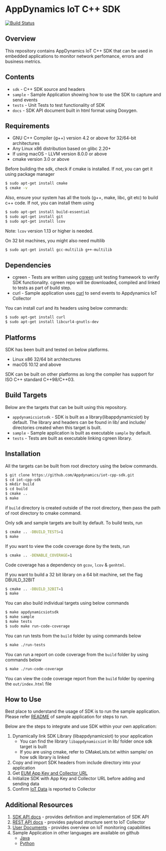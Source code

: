 # AppDynamics IoT C++ SDK

[![Build Status](https://travis-ci.org/jimix/iot-cpp-sdk.png?branch=master)](https://travis-ci.org/jimix/iot-cpp-sdk)

## Overview
This repository contains AppDynamics IoT C++ SDK that can be used in embedded applications to monitor network perfomance, errors and business metrics.


## Contents

* `sdk` - C++ SDK source and headers
* `sample` - Sample Application showing how to use the SDK to capture and send events
* `tests` - Unit Tests to test functionality of SDK
* `docs` - SDK API document built in html format using Doxygen.


## Requirements

* GNU C++ Compiler (g++) version 4.2 or above for 32/64-bit architectures
* Any Linux x86 distribution based on glibc 2.20+
* If using macOS - LLVM version 8.0.0 or above
* cmake version 3.0 or above

Before building the sdk, check if cmake is installed. If not, you can get it using package manager

```sh
$ sudo apt-get install cmake
$ cmake -v
```
Also, ensure your system has all the tools (g++, make, libc, git etc) to build c++ code. If not, you can install them using

```sh
$ sudo apt-get install build-essential
$ sudo apt-get install git
$ sudo apt-get install lcov
```
Note: `lcov` version 1.13 or higher is needed.

On 32 bit machines, you might also need multilib

```sh
$ sudo apt-get install gcc-multilib g++-multilib
```

## Dependencies

* cgreen - Tests are written using [cgreen](https://github.com/cgreen-devs/cgreen) unit testing framework to verify SDK functionality.
  cgreen repo will be downloaded, compiled and linked to tests as part of build step.
* curl - Sample application uses [curl](https://curl.haxx.se/) to send events to Appdynamics IoT Collector

You can install curl and its headers using below commands:

```sh
$ sudo apt-get install curl
$ sudo apt-get install libcurl4-gnutls-dev
```

## Platforms

SDK has been built and tested on below platforms.
* Linux x86 32/64 bit architectures
* macOS 10.12 and above

SDK can be built on other platforms as long the compiler has support for ISO C++ standard C++98/C++03.

## Build Targets

Below are the targets that can be built using this repository.

* `appdynamicsiotsdk` -  SDK is built as a library(libappdynamicsiot) by default. The library and headers can be found in lib/ and include/ directories created when this target is built.
* `sample` - Sample application is built as executable `sample` by default.
* `tests` - Tests are built as executable linking cgreen library.


## <a id="Installation"></a>Installation

All the targets can be built from root directory using the below commands.

```sh
$ git clone https://github.com/Appdynamics/iot-cpp-sdk.git
$ cd iot-cpp-sdk
$ mkdir build
$ cd build
$ cmake ..
$ make
```

if `build` directory is created outside of the root directory, then pass the path of root directory to cmake command.

Only sdk and sample targets are built by default. To build tests, run

```sh
$ cmake .. -DBUILD_TESTS=1
$ make
```

If you want to view the code coverage done by the tests, run

```sh
$ cmake .. -DENABLE_COVERAGE=1
```
Code coverage has a dependency on `gcov`, `lcov` & `genhtml`.

If you want to build a 32 bit library on a 64 bit machine, set the flag DBUILD_32BIT

```sh
$ cmake .. -DBUILD_32BIT=1
$ make
```

You can also build individual targets using below commands

```sh
$ make appdynamicsiotsdk
$ make sample
$ make tests
$ sudo make run-code-coverage
```

You can run tests from the `build` folder by using commands below
```sh
$ make ./run-tests
```

You can run a report on code coverage from the `build` folder by using commands below
```sh
$ make ./run-code-coverage
```

You can view the code coverage report from the `build` folder by opening the
`out/index.html` file

## How to Use

Best place to understand the usage of SDK is to run the sample application. Please refer [README](sample) of sample application for steps to run.

Below are the steps to integrate and use SDK within your own application:

1. Dynamically link SDK Library (libappdynamicsiot) to your application
    * You can find the library `libappdynamicsiot` in lib/ folder once sdk target is built
    * If you are using cmake, refer to CMakeLists.txt within sample/ on how sdk library is linked
2. Copy and import SDK headers from include directory into your application
3. Get [EUM App Key and Collector URL](https://docs.appdynamics.com/display/PRO44/Set+Up+and+Access+IoT+Monitoring#SetUpandAccessIoTMonitoring-iot-app-key)
4. Initialize SDK with App Key and Collector URL before adding and sending data
5. Confirm [IoT Data](https://docs.appdynamics.com/display/PRO44/Confirm+the+IoT+Application+Reported+Data+to+the+Controller) is
reported to Collector


## Additional Resources

1. [SDK API docs](docs) - provides definition and implementation of SDK API
2. [REST API docs](https://docs.appdynamics.com/javadocs/iot-rest-api/4.4/latest/) - provides payload structure sent to IoT Collector
3. [User Documents](https://docs.appdynamics.com/display/PRO44/IoT+Monitoring) - provides overview on IoT monitoring capabilities
4. Sample Application in other languages are available on github
    * [Java](https://github.com/Appdynamics/iot-java-sdk-sample-apps)
    * [Python](https://github.com/Appdynamics/iot-rest-api-sample-apps)

